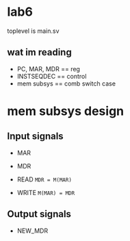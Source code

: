 # lab6

toplevel is main.sv

## wat im reading

- PC, MAR, MDR == reg
- INSTSEQDEC == control
- mem subsys == comb switch case

# mem subsys design

## Input signals
- MAR
- MDR
- READ
`MDR = M(MAR)`

- WRITE
`M(MAR) = MDR`

## Output signals
- NEW_MDR